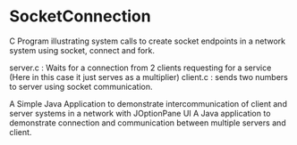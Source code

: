 # SocketConnection

C Program illustrating system calls to create socket endpoints in a network system using socket, connect and fork. 

server.c : Waits for a connection from 2 clients requesting for a service (Here in this case it just serves as a multiplier)
client.c : sends two numbers to server using socket communication.


A Simple Java Application to demonstrate intercommunication of client and server systems in a network with JOptionPane UI 
A Java application to demonstrate connection and communication between multiple servers and client.

